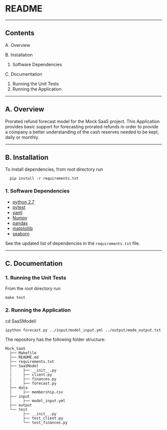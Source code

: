 README
======

------------------------------------------------------------------------------

Contents
--------

A. Overview

B. Installation

  1. Software Dependencies

C. Documentation

  1. Running the Unit Tests
  2. Running the Application

--------------------------------------------------------------------------
A. Overview
------------

Prorated refund forecast model for the Mock SaaS project.
This Application provides basic support for forecasting prorated refunds
in order to provide a company a better understanding of the cash reserves
needed to be kept, daily or monthly.

--------------------------------------------------------------------------
B. Installation
---------------
To install dependencies, from root directory run

```
  pip install -r requirements.txt
```

### 1. Software Dependencies ###

- [python 2.7](https://www.python.org/)
- [pytest](http://doc.pytest.org/en/latest/)
- [yaml](http://yaml.org/)
- [Numpy](http://www.numpy.org/)
- [pandas](http://pandas.pydata.org/)
- [matplotlib](http://matplotlib.org/)
- [seaborn](https://seaborn.github.io/)

See the updated list of dependencies in the `requirements.txt` file.

--------------------------------------------------------------------------
C. Documentation
----------------

### 1. Running the Unit Tests ###

From the root directory run
```
make test        
```

### 2. Running the Application ##  

cd SaaSModel/
```       
ipython forecast.py ../input/model_input.yml ../output/mode_output.txt
```   

The repository has the following folder structure:  

```
Mock_SaaS   
  ├── Makefile    
  ├── README.md
  ├── requirements.txt    
  ├── SaaSModel    
  │     ├── __init__.py  
  |     ├── client.py  
  |     ├── finances.py    
  │     ├── forecast.py  
  ├── data  
  │     ├── membership.csv  
  ├── input
  │     ├── model_input.yml  
  ├── output
  └── test
        ├── __init__.py  
        ├── test_client.py  
        └── test_finances.py  
```
